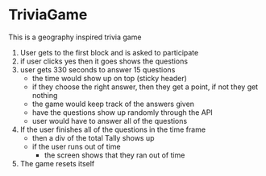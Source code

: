 # TriviaGame
This is a geography inspired trivia game

1. User gets to the first block and is asked to participate
2. if user clicks yes then it goes shows the questions
3. user gets 330 seconds to answer 15 questions
   - the time would show up on top (sticky header)
   - if they choose the right answer, then they get a point, if not they get nothing
   - the game would keep track of the answers given
   - have the questions show up randomly through the API
   - user would have to answer all of the questions
4. If the user finishes all of the questions in the time frame
   - then a div of the total Tally shows up
   - if the user runs out of time
     - the screen shows that they ran out of time
5. The game resets itself
